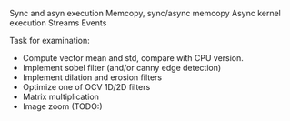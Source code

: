 Sync and asyn execution
Memcopy, sync/async memcopy
Async kernel execution
Streams
Events

Task for examination:
- Compute vector mean and std, compare with CPU version.
- Implement sobel filter (and/or canny edge detection)
- Implement dilation and erosion filters
- Optimize one of OCV 1D/2D filters
- Matrix multiplication
- Image zoom (TODO:)
